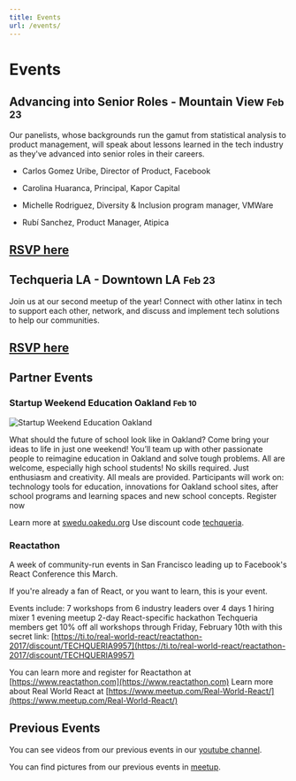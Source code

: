 ```yaml
---
title: Events
url: /events/
---
```


# Events

## Advancing into Senior Roles - Mountain View <small>Feb 23</small>

Our panelists, whose backgrounds run the gamut from statistical analysis to product management, will speak about lessons learned in the tech industry as they've advanced into senior roles in their careers.

- Carlos Gomez Uribe, Director of Product, Facebook

- Carolina Huaranca, Principal, Kapor Capital

- Michelle Rodriguez, Diversity & Inclusion program manager, VMWare

- Rubí Sanchez, Product Manager, Atipica


## [RSVP here](https://www.meetup.com/Latinos-in-Tech-Bay-Area/events/236882451/)

## Techqueria LA - Downtown LA <small>Feb 23</small>

Join us at our second meetup of the year!
Connect with other latinx in tech to support each other, network, and discuss and implement tech solutions to help our communities.

## [RSVP here](https://www.eventbrite.com/e/techqueria-la-tickets-31871006037)

<!--No events planned yet for the future, join our [meetup](http://www.meetup.com/Latin-s-in-Tech-Bay-Area) to receive information when available. -->

## Partner Events

### Startup Weekend Education Oakland <small>Feb 10</small>

<img src="/images/oakedu.png" alt="Startup Weekend Education Oakland" />

What should the future of school look like in Oakland? Come bring your ideas to
life in just one weekend! You’ll team up with other passionate people to
reimagine education in Oakland and solve tough problems.  All are welcome,
especially high school students! No skills required. Just enthusiasm and
creativity. All meals are provided. Participants will work on: technology tools
for education, innovations for Oakland school sites, after school programs and
learning spaces and new school concepts. Register now

Learn more at [swedu.oakedu.org](http://swedu.oakedu.org) Use discount code
[techqueria](https://www.eventbrite.com/e/startup-weekend-education-schools-and-tools-for-oakland-tickets-29060726415?discount=techqueria).


### Reactathon

A week of community-run events in San Francisco leading up to Facebook's React Conference this March.

If you're already a fan of React, or you want to learn, this is your event.

Events include:
7 workshops from 6 industry leaders over 4 days
1 hiring mixer
1 evening meetup
2-day React-specific hackathon
Techqueria members get 10% off all workshops through Friday, February 10th with this secret
link: [https://ti.to/real-world-react/reactathon-2017/discount/TECHQUERIA9957](https://ti.to/real-world-react/reactathon-2017/discount/TECHQUERIA9957)

You can learn more and register for Reactathon at [https://www.reactathon.com](https://www.reactathon.com)
Learn more about Real World React at [https://www.meetup.com/Real-World-React/](https://www.meetup.com/Real-World-React/)

## Previous Events

You can see videos from our previous events in our [youtube channel](https://www.youtube.com/channel/UCUhXR0BOgyqrS1E_Sr4PVjQ).

You can find pictures from our previous events in [meetup](https://www.meetup.com/Latinos-in-Tech-Bay-Area/photos/).
